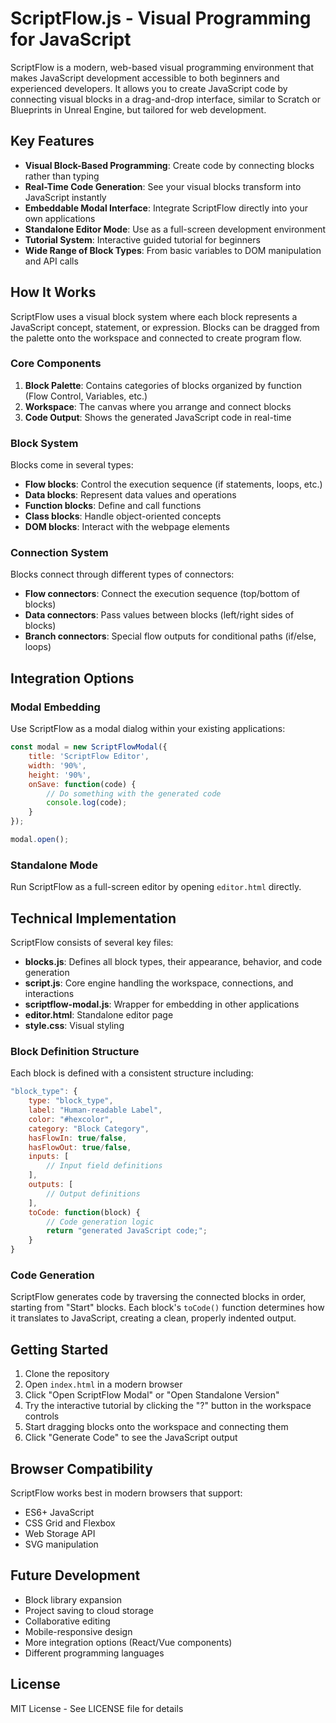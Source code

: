 # ScriptFlow.js - Visual Programming for JavaScript

ScriptFlow is a modern, web-based visual programming environment that makes JavaScript development accessible to both beginners and experienced developers. It allows you to create JavaScript code by connecting visual blocks in a drag-and-drop interface, similar to Scratch or Blueprints in Unreal Engine, but tailored for web development.

## Key Features

- **Visual Block-Based Programming**: Create code by connecting blocks rather than typing
- **Real-Time Code Generation**: See your visual blocks transform into JavaScript instantly
- **Embeddable Modal Interface**: Integrate ScriptFlow directly into your own applications
- **Standalone Editor Mode**: Use as a full-screen development environment
- **Tutorial System**: Interactive guided tutorial for beginners
- **Wide Range of Block Types**: From basic variables to DOM manipulation and API calls

## How It Works

ScriptFlow uses a visual block system where each block represents a JavaScript concept, statement, or expression. Blocks can be dragged from the palette onto the workspace and connected to create program flow.

### Core Components

1. **Block Palette**: Contains categories of blocks organized by function (Flow Control, Variables, etc.)
2. **Workspace**: The canvas where you arrange and connect blocks
3. **Code Output**: Shows the generated JavaScript code in real-time

### Block System

Blocks come in several types:

- **Flow blocks**: Control the execution sequence (if statements, loops, etc.)
- **Data blocks**: Represent data values and operations
- **Function blocks**: Define and call functions
- **Class blocks**: Handle object-oriented concepts
- **DOM blocks**: Interact with the webpage elements

### Connection System

Blocks connect through different types of connectors:

- **Flow connectors**: Connect the execution sequence (top/bottom of blocks)
- **Data connectors**: Pass values between blocks (left/right sides of blocks)
- **Branch connectors**: Special flow outputs for conditional paths (if/else, loops)

## Integration Options

### Modal Embedding

Use ScriptFlow as a modal dialog within your existing applications:

```javascript
const modal = new ScriptFlowModal({
    title: 'ScriptFlow Editor',
    width: '90%',
    height: '90%',
    onSave: function(code) {
        // Do something with the generated code
        console.log(code);
    }
});

modal.open();
```

### Standalone Mode

Run ScriptFlow as a full-screen editor by opening `editor.html` directly.

## Technical Implementation

ScriptFlow consists of several key files:

- **blocks.js**: Defines all block types, their appearance, behavior, and code generation
- **script.js**: Core engine handling the workspace, connections, and interactions
- **scriptflow-modal.js**: Wrapper for embedding in other applications
- **editor.html**: Standalone editor page
- **style.css**: Visual styling

### Block Definition Structure

Each block is defined with a consistent structure including:

```javascript
"block_type": {
    type: "block_type",
    label: "Human-readable Label",
    color: "#hexcolor",
    category: "Block Category",
    hasFlowIn: true/false,
    hasFlowOut: true/false,
    inputs: [
        // Input field definitions
    ],
    outputs: [
        // Output definitions
    ],
    toCode: function(block) {
        // Code generation logic
        return "generated JavaScript code;";
    }
}
```

### Code Generation

ScriptFlow generates code by traversing the connected blocks in order, starting from "Start" blocks. Each block's `toCode()` function determines how it translates to JavaScript, creating a clean, properly indented output.

## Getting Started

1. Clone the repository
2. Open `index.html` in a modern browser
3. Click "Open ScriptFlow Modal" or "Open Standalone Version"
4. Try the interactive tutorial by clicking the "?" button in the workspace controls
5. Start dragging blocks onto the workspace and connecting them
6. Click "Generate Code" to see the JavaScript output

## Browser Compatibility

ScriptFlow works best in modern browsers that support:
- ES6+ JavaScript
- CSS Grid and Flexbox
- Web Storage API
- SVG manipulation

## Future Development

- Block library expansion
- Project saving to cloud storage
- Collaborative editing
- Mobile-responsive design
- More integration options (React/Vue components)
- Different programming languages

## License

MIT License - See LICENSE file for details